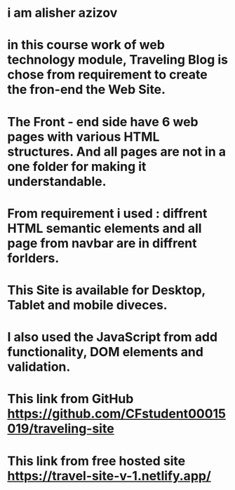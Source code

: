 # i am alisher azizov 
# in this course work of web technology module, Traveling Blog is chose from requirement to create the fron-end the Web Site.

# The Front - end side have 6 web pages with various HTML structures. And all pages are not in a one folder for making it understandable.

# From requirement i used : diffrent HTML semantic elements and all page from navbar are in diffrent forlders.

# This Site is available for Desktop, Tablet and mobile diveces.

# I also used the JavaScript from add functionality, DOM elements and validation.

# This link from GitHub https://github.com/CFstudent00015019/traveling-site
# This link from free hosted site https://travel-site-v-1.netlify.app/